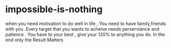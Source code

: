 # impossible-is-nothing
when you need motivation to do well in life , You need to have family,friends with you .Every target that you wants to acheive needs perserviance and patience . You have to your best , give your 120% to anything you do. In the end only the Result Matters  
